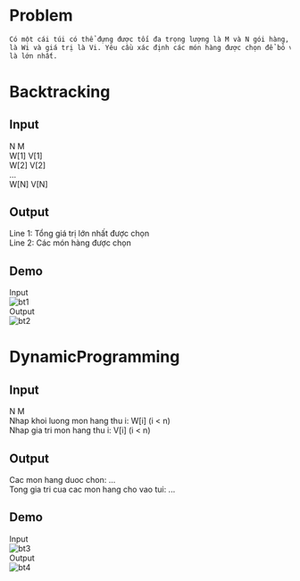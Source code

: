 # Problem
```bash
Có một cái túi có thể đựng được tối đa trọng lượng là M và N gói hàng, gói hàng thứ i có trọng lượng 
là Wi và giá trị là Vi. Yêu cầu xác định các món hàng được chọn để bỏ vào túi sao cho tổng giá trị 
là lớn nhất.
```

# Backtracking

## Input

N M  
W[1] V[1]  
W[2] V[2]  
...  
W[N] V[N]

## Output

Line 1: Tổng giá trị lớn nhất được chọn  
Line 2: Các món hàng được chọn

## Demo

Input      
![bt1](https://user-images.githubusercontent.com/81338938/123391713-7fd77680-d5c6-11eb-9921-5a0009fca934.JPG)    
Output    
![bt2](https://user-images.githubusercontent.com/81338938/123398687-03489600-d5ce-11eb-9f44-6428cce9f5c3.JPG)

# DynamicProgramming

## Input 

N M  
Nhap khoi luong mon hang thu i: W[i] (i < n)  
Nhap gia tri mon hang thu i: V[i] (i < n)  

## Output

Cac mon hang duoc chon: ...  
Tong gia tri cua cac mon hang cho vao tui: ...
## Demo

Input  
![bt3](https://user-images.githubusercontent.com/81338938/123503059-a9ea7080-d67a-11eb-9663-a613ca396cc3.JPG)  
Output  
![bt4](https://user-images.githubusercontent.com/81338938/123503061-ab1b9d80-d67a-11eb-83f9-e1cb4333634a.JPG)
